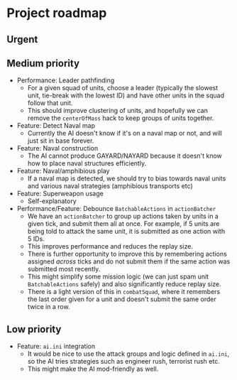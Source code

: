 # Project roadmap

## Urgent

## Medium priority

-   Performance: Leader pathfinding
    -   For a given squad of units, choose a leader (typically the slowest unit, tie-break with the lowest ID) and have other units in the squad follow that unit.
    -   This should improve clustering of units, and hopefully we can remove the `centerOfMass` hack to keep groups of units together.
-   Feature: Detect Naval map
    -   Currently the AI doesn't know if it's on a naval map or not, and will just sit in base forever.
-   Feature: Naval construction
    -   The AI cannot produce GAYARD/NAYARD because it doesn't know how to place naval structures efficiently.
-   Feature: Naval/amphibious play
    -   If a naval map is detected, we should try to bias towards naval units and various naval strategies (amphibious transports etc)
-   Feature: Superweapon usage
    -   Self-explanatory
-   Performance/Feature: Debounce `BatchableActions` in `actionBatcher`
    -   We have an `actionBatcher` to group up actions taken by units in a given tick, and submit them all at once. For example, if 5 units are being told to attack the same unit, it is submitted as one action with 5 IDs.
    -   This improves performance and reduces the replay size.
    -   There is further opportunity to improve this by remembering actions assigned _across_ ticks and do not submit them if the same action was submitted most recently.
    -   This might simplify some mission logic (we can just spam unit `BatchableActions` safely) and also significantly reduce replay size.
    -   There is a light version of this in `combatSquad`, where it remembers the last order given for a unit and doesn't submit the same order twice in a row.

## Low priority

-   Feature: `ai.ini` integration
    -   It would be nice to use the attack groups and logic defined in `ai.ini`, so the AI tries strategies such as engineer rush, terrorist rush etc.
    -   This might make the AI mod-friendly as well.
